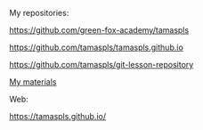 My repositories:

https://github.com/green-fox-academy/tamaspls

https://github.com/tamaspls/tamaspls.github.io

https://github.com/tamaspls/git-lesson-repository

[My materials](https://github.com/green-fox-academy/seadog-syllabus)

Web:

https://tamaspls.github.io/
